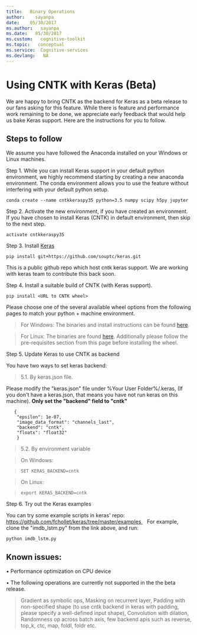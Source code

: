 ```yaml
---
title:   Binary Operations
author:    sayanpa
date:    05/30/2017
ms.author:   sayanpa
ms.date:   05/30/2017
ms.custom:   cognitive-toolkit
ms.topic:   conceptual
ms.service:  Cognitive-services
ms.devlang:   NA
---
```


# Using CNTK with Keras (Beta)

We are happy to bring CNTK as the backend for Keras as a beta release to our fans asking for this feature. While there is feature and performance work remaining to be done, we appreciate early feedback that would help us bake Keras support. Here are the instructions for you to follow.

## Steps to follow

We assume you have followed the Anaconda installed on your Windows or Linux machines.

Step 1. While you can install Keras support in your default python environment, we highly recommend starting by creating a new anaconda environment. The conda environment allows you to use the feature without interfering with your default python setup.  

```conda create --name cntkkeraspy35 python=3.5 numpy scipy h5py jupyter```

Step 2. Activate the new environment, if you have created an environment. If you have chosen to install Keras (CNTK) in default environment, then skip to the next step. 

```activate cntkkeraspy35```

Step 3. Install [Keras](https://keras.io/#installation)

```pip install git+https://github.com/souptc/keras.git```

This is a public github repo which host cntk keras support. We are working with keras team to contribute this back soon.

Step 4. Install a suitable build of CNTK (with Keras support).

```pip install <URL to CNTK wheel>```

Please choose one of the several available wheel options from the following pages to match your python + machine environment.

> For Windows: The binaries and install instructions can be found [here](./Setup-Windows-Python.md).

> For Linux: The binaries are found [here](./Setup-Linux-Python.md). Additionally please follow the pre-requisites section from this page before installing the wheel. 

Step 5. Update Keras to use CNTK as backend

You have two ways to set keras backend:

> 5.1. By keras.json file.

Please modify the "keras.json" file under %Your User Folder%/.keras, (If you don't have a keras.json, that means you have not run keras on this machine). **Only set the "backend" field to "cntk"**

```
   { 
    "epsilon": 1e-07, 
    "image_data_format": "channels_last", 
    "backend": "cntk", 
    "floatx": "float32" 
    }
```
	

> 5.2. By environment variable

> On Windows:

> ```SET KERAS_BACKEND=cntk```

> On Linux:

> ```export KERAS_BACKEND=cntk```

Step 6. Try out the Keras examples

You can try some example scripts in keras' repo: 
https://github.com/fchollet/keras/tree/master/examples 
 
For example, clone the "imdb_lstm.py" from the link above, and run: 
```
python imdb_lstm.py 
```

## Known issues:

•	Performance optimization on CPU device 

•	The following operations are currently not supported in the the beta release.

> Gradient as symbolic ops, Masking on recurrent layer, Padding with non-specified shape (to use cntk backend in keras with padding, please specify a well-defined input shape), Convolution with dilation, Randomness op across batch axis, few backend apis such as reverse, top_k, ctc, map, foldl, foldr etc.

